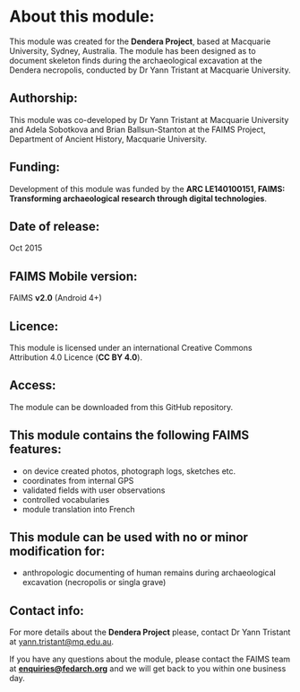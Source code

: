 # About this module:
This module was created for the **Dendera Project**, based at Macquarie University, Sydney, Australia. The module has been designed as to document skeleton finds during the archaeological excavation at the Dendera necropolis, conducted by Dr Yann Tristant at Macquarie University.

## Authorship:
This module was co-developed by Dr Yann Tristant at Macquarie University and Adela Sobotkova and Brian Ballsun-Stanton at the FAIMS Project, Department of Ancient History, Macquarie University.

## Funding:
Development of this module was funded by the **ARC LE140100151, FAIMS: Transforming archaeological research through digital technologies**.

## Date of release:
Oct 2015 

## FAIMS Mobile version:
FAIMS **v2.0** (Android 4+)

## Licence:
This module is licensed under an international Creative Commons Attribution 4.0 Licence (**CC BY 4.0**).

## Access:
The module can be downloaded from this GitHub repository. 

## This module contains the following FAIMS features:
* on device created photos, photograph logs, sketches etc.
* coordinates from internal GPS
* validated fields with user observations
* controlled vocabularies
* module translation into French

## This module can be used with no or minor modification for:
* anthropologic documenting of human remains during archaeological excavation (necropolis or singla grave)

## Contact info:
For more details about the **Dendera Project** please, contact Dr Yann Tristant at yann.tristant@mq.edu.au.

If you have any questions about the module, please contact the FAIMS team at **enquiries@fedarch.org** and we will get back to you within one business day.
